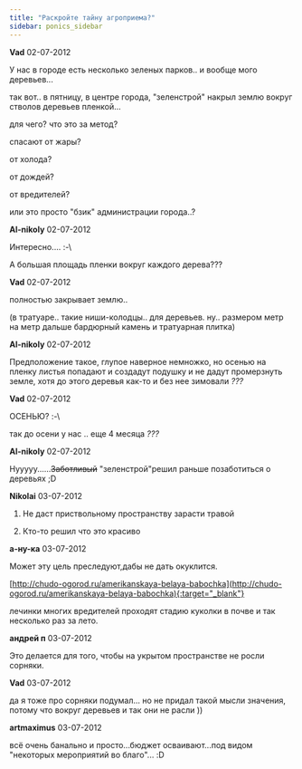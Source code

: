 ```yaml
---
title: "Раскройте тайну агроприема?"
sidebar: ponics_sidebar
---
```


**Vad** 02-07-2012

У нас в городе есть несколько зеленых парков.. и вообще мого деревьев...

так вот.. в пятницу, в центре города, "зеленстрой" накрыл землю вокруг стволов деревьев пленкой... 

для чего? что это за метод?

спасают от жары? 

от холода? 

от дождей? 

от вредителей? 

или это просто "бзик" администрации города..?


**Al-nikoly** 02-07-2012

Интересно.... :-\

А большая площадь пленки вокруг каждого дерева???


**Vad** 02-07-2012

полностью закрывает землю.. 

(в тратуаре.. такие ниши-колодцы.. для деревьев. ну.. размером метр на метр дальше бардюрный камень и тратуарная плитка)


**Al-nikoly** 02-07-2012

Предположение такое, глупое наверное немножко, но осенью на пленку листья попадают и создадут подушку и не дадут промерзнуть земле, хотя до этого деревья как-то и без нее зимовали *???*


**Vad** 02-07-2012

ОСЕНЬЮ? :-\

так до осени у нас .. еще 4 месяца *???*


**Al-nikoly** 02-07-2012

Нууууу......~~Заботливый~~ "зеленстрой"решил раньше позаботиться о деревьях ;D 


**Nikolai** 03-07-2012

1. Не даст приствольному пространству зарасти травой

2. Кто-то решил что это красиво


**а-ну-ка** 03-07-2012

Может эту цель преследуют,дабы не дать окуклится.

[http://chudo-ogorod.ru/amerikanskaya-belaya-babochka](http://chudo-ogorod.ru/amerikanskaya-belaya-babochka){:target="_blank"}

лечинки многих вредителей проходят стадию куколки в почве и так несколько раз за лето.


**андрей п** 03-07-2012

Это делается для того, чтобы на укрытом пространстве не росли сорняки.


**Vad** 03-07-2012

да я тоже про сорняки подумал... но не придал такой мысли значения, потому что вокруг деревьев и так они не расли ))


**artmaximus** 03-07-2012

всё очень банально и просто...бюджет осваивают...под видом "некоторых мероприятий во благо"... :D



